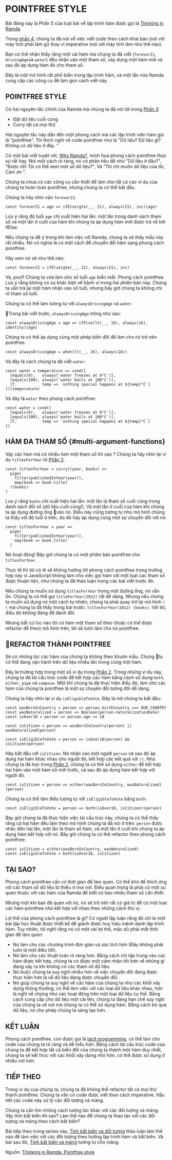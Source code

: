 # POINTFREE STYLE

Bài đăng này là Phần 5 của loạt bài về lập trình hàm được gọi là [Thinking in Ramda](http://randycoulman.com/blog/categories/thinking-in-ramda/).

Trong [phần 4](/declarative-programming.md), chúng ta đã nói về việc viết code theo cách khai báo \(nói với máy tính phải làm gì\) thay vì imperative \(nói với máy tính làm như thế nào\).

Bạn có thể nhận thấy rằng một vài hàm mà chúng ta đã viết \(`forever21`, `drivingAge`và `water`\) đều nhận vào một tham số, xây dựng một hàm mới và sau đó áp dụng hàm đó cho tham số.

Đây là một mô hình rất phổ biến trong lập trình hàm, và một lần nữa Ramda cung cấp các công cụ để làm gọn cách viết này.

## POINTFREE STYLE

Có hai nguyên tắc chính của Ramda mà chúng ta đã nói tới trong [Phần 3](/partial-application.md):

* Đặt dữ liệu cuối cùng
* Curry tất cả mọi thứ

Hai nguyên tắc này dẫn đến một phong cách mà các lập trình viên hàm gọi là "pointfree". Tôi thích nghĩ về code pointfree như là "Dữ liệu? Dữ liệu gì? Không có dữ liệu ở đây. "

Có một bài viết tuyệt vời, [Why Ramda?](http://fr.umio.us/why-ramda/), minh họa phong cách pointfree thực sự rất hay. Nói một cách rõ ràng, nó có phần tiêu đề như "Dữ liệu ở đâu?", "Được rồi! Tôi có thể xem một số dữ liệu?", Và "Tôi chỉ muốn dữ liệu của tôi, Cảm ơn ".

Chúng ta chưa có các công cụ cần thiết để làm cho tất cả các ví dụ của chúng ta hoàn toàn pointfree, nhưng chúng ta có thể bắt đầu.

Chúng ta hãy nhìn vào `forever21`:

```
const forever21 = age => ifElse(gte(__, 21), always(21), inc)(age)
```

Lưu ý rằng độ tuổi `age` chỉ xuất hiện hai lần: một lần trong danh sách tham số và một lần ở cuối của hàm khi chúng ta áp dụng hàm mới được trả về bởi ifElse.

Nếu chúng ta để ý trong khi làm việc với Ramda, chúng ta sẽ thấy mẫu này rất nhiều. Nó có nghĩa là có một cách để chuyển đổi hàm sang phong cách pointfree.

Hãy xem nó sẽ như thế nào:

```
const forever21 = ifElse(gte(__, 21), always(21), inc)
```

Và, poof! Chúng ta vừa làm cho số tuổi `age` biến mất. Phong cách pointfree. Lưu ý rằng không có sự khác biệt về hành vi trong hai phiên bản này. Chúng ta vẫn trả lại một hàm nhận vào số tuổi, nhưng bây giờ chúng ta không chỉ rõ tham số tuổi.

Chúng ta có thể làm tương tự với `alwaysDrivingAge` và `water`.

Trong bài viết trước, `alwaysDrivingAge` trông như sau:

```
const alwaysDrivingAge = age => ifElse(lt(__, 16), always(16), identity)(age)
```

Chúng ta có thể áp dụng cùng một phép biến đổi để làm cho nó trở nên pointfree.

```
const alwaysDrivingAge = when(lt(__, 16), always(16))
```

Và đây là cách chúng ta đã viết `water`:

    const water = temperature => cond([
      [equals(0),   always('water freezes at 0°C')],
      [equals(100), always('water boils at 100°C')],
      [T,           temp => `nothing special happens at ${temp}°C`]
    ])(temperature)

Và đây là `water` theo phong cách pointfree:

    const water = cond([
      [equals(0),   always('water freezes at 0°C')],
      [equals(100), always('water boils at 100°C')],
      [T,           temp => `nothing special happens at ${temp}°C`]
    ])

## HÀM ĐA THAM SỐ {#multi-argument-functions}

Vậy các hàm mà có nhiều hơn một tham số thì sao ? Chúng ta hãy nhìn lại ví dụ `titlesForYear` từ [Phần 3](/partial-application.md).

```
const titlesForYear = curry((year, books) =>
  pipe(
    filter(publishedInYear(year)),
    map(book => book.title)
  )(books)
)
```

Lưu ý rằng `books` chỉ xuất hiện hai lần: một lần là tham số cuối cùng trong danh sách đối số \(dữ liệu cuối cùng!\), Và một lần ở cuối của hàm khi chúng ta áp dụng đường ống vào nó. Điều này cũng tương tự như mô hình chúng ta thấy với độ tuổi ở trên, do đó hãy áp dụng cùng một sự chuyển đổi với nó:

```
const titlesForYear = year =>
  pipe(
    filter(publishedInYear(year)),
    map(book => book.title)
  )
```

Nó hoạt động! Bây giờ chúng ta có một phiên bản pointfree cho `titlesForYear`.

Thực tế thì tôi có lẽ sẽ không hướng tới phong cách pointfree trong trường hợp này vì JavaScript không làm cho việc gọi hàm với một loạt các tham số được thuận tiện, như chúng ta đã thảo luận trong các bài viết trước đó.

Nếu chúng ta muốn sử dụng `titlesForYear` trong một đường ống, nó vẫn ổn. Chúng ta có thể gọi `titleForYear(2012)` rất dễ dàng. Nhưng nếu chúng ta muốn sử dụng nó một cách tự nhiên, chúng ta phải quay trở lại mô hình `)(` mà chúng ta đã thấy trong bài trước: `titlesForYear(2012) (books)`. Với tôi, điều đó không đáng để đánh đổi.

Nhưng bất cứ lúc nào tôi có hàm một tham số theo \(hoặc có thể được refactor để theo\) mô hình trên, tôi sẽ luôn làm cho nó pointfree.

## REFACTOR THÀNH POINTFREE

Sẽ có những lúc các hàm của chúng ta không theo khuôn mẫu. Chúng ta có thể đang vận hành trên dữ liệu nhiều lần trong cùng một hàm.

Đây là trường hợp trong một số ví dụ trong [Phần 2](/combining-functions.md). Trong những ví dụ này, chúng ta đã tái cấu trúc code để kết hợp các hàm bằng cách sử dụng `both`, `either`, `pipe` và `compose`. Một khi chúng ta đã thực hiện điều đó, làm cho các hàm của chúng ta pointfree là một sự chuyển đổi tương đối dễ dàng.

Chúng ta hãy nhìn lại ví dụ `isEligibleToVote`. Đây là nơi chúng ta bắt đầu:

```
const wasBornInCountry = person => person.birthCountry === OUR_COUNTRY
const wasNaturalized = person => Boolean(person.naturalizationDate)
const isOver18 = person => person.age >= 18

const isCitizen = person => wasBornInCountry(person) || wasNaturalized(person)

const isEligibleToVote = person => isOver18(person) && isCitizen(person)
```

Hãy bắt đầu với `isCitizen`. Nó nhận vào một người `person` và sau đó áp dụng hai hàm khác nhau cho người đó, kết hợp các kết quả với `||`. Như chúng ta đã học trong [Phần 2](/combining-functions.md), chúng ta có thể sử dụng `either` để kết hợp hai hàm vào một hàm số mới trước, và sau đó áp dụng hàm kết hợp với người đó.

```
const isCitizen = person => either(wasBornInCountry, wasNaturalized)(person)
```

Chúng ta có thể làm điều tương tự với `isEligibleToVote` bằng `both`:

```
const isEligibleToVote = person => both(isOver18, isCitizen)(person)
```

Bây giờ chúng ta đã thực hiện việc tái cấu trúc này, chúng ta có thể thấy rằng cả hai hàm đều làm theo mô hình chúng ta đã nói ở trên: `person` được nhắc đến hai lần, một lần là tham số hàm, và một lần ở cuối khi chúng ta áp dụng hàm kết hợp với nó. Bây giờ chúng ta có thể refactor theo phong cách pointfree:

```
const isCitizen = either(wasBornInCountry, wasNaturalized)
const isEligibleToVote = both(isOver18, isCitizen)
```

## TẠI SAO?

Phong cách pointfree cần có thời gian để làm quen. Có thể khó để thích ứng với các tham số dữ liệu bị thiếu ở mọi nơi. Điều quan trọng là phải có một sự quen thuộc với các hàm của Ramda để biết có bao nhiêu tham số cần thiết.

Nhưng một khi bạn đã quen với nó, nó sẽ trở nên rất có giá trị để có một loạt các hàm pointfree nhỏ kết hợp với nhau theo những cách thú vị.

Lợi thế của phong cách pointfree là gì? Có người lập luận rằng đó chỉ là một bài tập học thuật được thiết kế để giành được huy hiệu mệnh danh lập trình hàm. Tuy nhiên, tôi nghĩ rằng nó có một vài lợi thế, mặc dù phải mất thời gian để làm quen:

* Nó làm cho các chương trình đơn giản và súc tích hơn \(Đây không phải luôn là một điều tốt\).
* Nó làm cho các thuật toán rõ ràng hơn. Bằng cách chỉ tập trung vào các hàm được kết hợp, chúng ta có được một cảm nhận tốt hơn về những gì đang xảy ra khi không có các tham số dữ liệu.
* Nó buộc chúng ta suy nghĩ nhiều hơn về việc chuyển đổi đang được thực hiện hơn là về dữ liệu đang được chuyển đổi.
* Nó giúp chúng ta suy nghĩ về các hàm của chúng ta như các khối xây dựng thông thường, có thể làm việc với các loại dữ liệu khác nhau, hơn là nghĩ về chúng như các hoạt động trên một loại dữ liệu cụ thể. Bằng cách cung cấp cho dữ liệu một cái tên, chúng ta đang hạn chế suy nghĩ của chúng ta về nơi mà chúng ta có thể sử dụng hàm. Bằng cách bỏ qua dữ liệu, nó cho phép chúng ta sáng tạo hơn.

## KẾT LUẬN

Phong cách pointfree, còn được gọi là [tacit programming](https://en.wikipedia.org/wiki/Tacit_programming), có thể làm cho code của chúng ta rõ ràng và dễ hiểu hơn. Bằng cách tái cấu trúc code của chúng ta để kết hợp tất cả biến đổi của chúng ta thành một hàm duy nhất, chúng ta sẽ kết thúc với các khối xây dựng nhỏ hơn, có thể được sử dụng ở nhiều nơi hơn.

## TIẾP THEO

Trong ví dụ của chúng ta, chúng ta đã không thể refactor tất cả mọi thứ thành pointfree. Chúng ta vẫn có code được viết theo cách imperative. Hầu hết các code này xử lý các đối tượng và mảng.

Chúng ta cần tìm những cách tương tác khác với các đối tượng và mảng. Vậy tính bất biến thì sao? Làm thế nào để chúng ta thao tác với các đối tượng và mảng theo cách bất biến?

Bài tiếp theo trong series này, [Tính bất biến và đối tượng](//immutability-object.md) thảo luận làm thế nào để làm việc với các đối tượng theo hướng lập trình hàm và bất biến. Và bài sau đó, [Tính bất biến và mảng](//immutability-array.md) tương tự cho mảng.

Nguồn: [Thinking in Ramda: Pointfree style](http://randycoulman.com/blog/2016/06/21/thinking-in-ramda-pointfree-style/)

